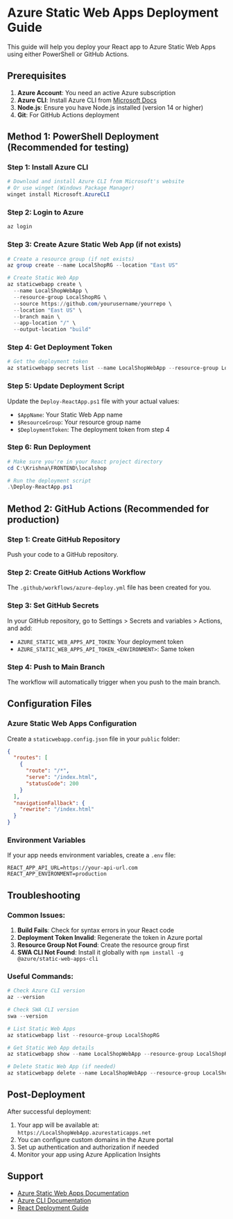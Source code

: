 # Azure Static Web Apps Deployment Guide

This guide will help you deploy your React app to Azure Static Web Apps using either PowerShell or GitHub Actions.

## Prerequisites

1. **Azure Account**: You need an active Azure subscription
2. **Azure CLI**: Install Azure CLI from [Microsoft Docs](https://docs.microsoft.com/en-us/cli/azure/install-azure-cli)
3. **Node.js**: Ensure you have Node.js installed (version 14 or higher)
4. **Git**: For GitHub Actions deployment

## Method 1: PowerShell Deployment (Recommended for testing)

### Step 1: Install Azure CLI
```powershell
# Download and install Azure CLI from Microsoft's website
# Or use winget (Windows Package Manager)
winget install Microsoft.AzureCLI
```

### Step 2: Login to Azure
```powershell
az login
```

### Step 3: Create Azure Static Web App (if not exists)
```powershell
# Create a resource group (if not exists)
az group create --name LocalShopRG --location "East US"

# Create Static Web App
az staticwebapp create \
  --name LocalShopWebApp \
  --resource-group LocalShopRG \
  --source https://github.com/yourusername/yourrepo \
  --location "East US" \
  --branch main \
  --app-location "/" \
  --output-location "build"
```

### Step 4: Get Deployment Token
```powershell
# Get the deployment token
az staticwebapp secrets list --name LocalShopWebApp --resource-group LocalShopRG
```

### Step 5: Update Deployment Script
Update the `Deploy-ReactApp.ps1` file with your actual values:
- `$AppName`: Your Static Web App name
- `$ResourceGroup`: Your resource group name
- `$DeploymentToken`: The deployment token from step 4

### Step 6: Run Deployment
```powershell
# Make sure you're in your React project directory
cd C:\Krishna\FRONTEND\localshop

# Run the deployment script
.\Deploy-ReactApp.ps1
```

## Method 2: GitHub Actions (Recommended for production)

### Step 1: Create GitHub Repository
Push your code to a GitHub repository.

### Step 2: Create GitHub Actions Workflow
The `.github/workflows/azure-deploy.yml` file has been created for you.

### Step 3: Set GitHub Secrets
In your GitHub repository, go to Settings > Secrets and variables > Actions, and add:
- `AZURE_STATIC_WEB_APPS_API_TOKEN`: Your deployment token
- `AZURE_STATIC_WEB_APPS_API_TOKEN_<ENVIRONMENT>`: Same token

### Step 4: Push to Main Branch
The workflow will automatically trigger when you push to the main branch.

## Configuration Files

### Azure Static Web Apps Configuration
Create a `staticwebapp.config.json` file in your `public` folder:

```json
{
  "routes": [
    {
      "route": "/*",
      "serve": "/index.html",
      "statusCode": 200
    }
  ],
  "navigationFallback": {
    "rewrite": "/index.html"
  }
}
```

### Environment Variables
If your app needs environment variables, create a `.env` file:
```env
REACT_APP_API_URL=https://your-api-url.com
REACT_APP_ENVIRONMENT=production
```

## Troubleshooting

### Common Issues:

1. **Build Fails**: Check for syntax errors in your React code
2. **Deployment Token Invalid**: Regenerate the token in Azure portal
3. **Resource Group Not Found**: Create the resource group first
4. **SWA CLI Not Found**: Install it globally with `npm install -g @azure/static-web-apps-cli`

### Useful Commands:

```powershell
# Check Azure CLI version
az --version

# Check SWA CLI version
swa --version

# List Static Web Apps
az staticwebapp list --resource-group LocalShopRG

# Get Static Web App details
az staticwebapp show --name LocalShopWebApp --resource-group LocalShopRG

# Delete Static Web App (if needed)
az staticwebapp delete --name LocalShopWebApp --resource-group LocalShopRG
```

## Post-Deployment

After successful deployment:
1. Your app will be available at: `https://LocalShopWebApp.azurestaticapps.net`
2. You can configure custom domains in the Azure portal
3. Set up authentication and authorization if needed
4. Monitor your app using Azure Application Insights

## Support

- [Azure Static Web Apps Documentation](https://docs.microsoft.com/en-us/azure/static-web-apps/)
- [Azure CLI Documentation](https://docs.microsoft.com/en-us/cli/azure/)
- [React Deployment Guide](https://create-react-app.dev/docs/deployment/)
